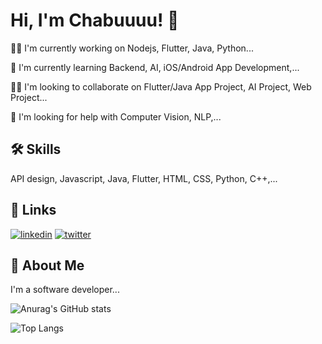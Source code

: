 
# Hi, I'm Chabuuuu! 👋


👩‍💻 I'm currently working on Nodejs, Flutter, Java, Python...

🧠 I'm currently learning Backend, AI, iOS/Android App Development,...

👯‍♀️ I'm looking to collaborate on Flutter/Java App Project, AI Project, Web Project...

🤔 I'm looking for help with Computer Vision, NLP,...


## 🛠 Skills
API design, Javascript, Java, Flutter, HTML, CSS, Python, C++,...


## 🔗 Links
[![linkedin](https://img.shields.io/badge/linkedin-0A66C2?style=for-the-badge&logo=linkedin&logoColor=white)](https://vn.linkedin.com/in/thinhhaphu33 )
[![twitter](https://img.shields.io/badge/twitter-1DA1F2?style=for-the-badge&logo=twitter&logoColor=white)](https://twitter.com/ChaBu1182432 )


## 🚀 About Me
I'm a software developer...

![Anurag's GitHub stats](https://github-readme-stats.vercel.app/api?username=chabuuuu&show_icons=true&theme=prussian)

![Top Langs](https://github-readme-stats.vercel.app/api/top-langs/?username=chabuuuu&layout=compact)
